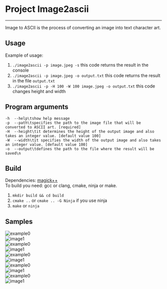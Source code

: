 # Project Image2ascii
___
Image to ASCII is the process of converting an image into text character art.

## Usage
Example of usage:
1. `./image2ascii -p image.jpeg -s` this code returns the result in the console
2. `./image2ascii -p image.jpeg -o output.txt` this code returns the result in the file `output.txt`
3. `./image2ascii -p -H 100 -W 100 image.jpeg -o output.txt` this code changes height and width

## Program arguments
```
-h  --help\tshow help message
-p  --path\tspecifies the path to the image file that will be converted to ASCII art. [required]
-H  --height\tit determines the height of the output image and also takes an integer value. [default value 100]
-W  --width\tit specifies the width of the output image and also takes an integer value. [default value 100]
-o  --output\tdefines the path to the file where the result will be saved\n
```

## Build
Dependencies: [magick++](https://imagemagick.org/Magick++/Install.html)
<br>
To build you need: gcc or clang, cmake, ninja or make.
<br>

1. `mkdir build && cd build`
2. `cmake ..` or `cmake .. -G Ninja` if you use ninja
3. `make` or `ninja`

## Samples
![example0](images/example0.png)
<br>
![image1](images/image0.jpeg)
<br>
![example0](images/example1.png)
<br>
![image1](images/image1.jpeg)
<br>
![example0](images/example2.png)
<br>
![image1](images/image2.jpeg)
<br>
![example0](images/example3.png)
<br>
![image1](images/image3.jpeg)
<br>
![example0](images/example4.png)
<br>
![image1](images/image4.jpeg)